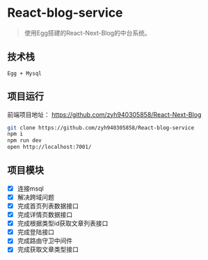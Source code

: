 # React-blog-service
 >使用Egg搭建的React-Next-Blog的中台系统。

## 技术栈
    Egg + Mysql

## 项目运行

前端项目地址： https://github.com/zyh940305858/React-Next-Blog

```bash
git clone https://github.com/zyh940305858/React-blog-service
npm i
npm run dev
open http://localhost:7001/
```

## 项目模块
 - [x] 连接msql
 - [x] 解决跨域问题
 - [x] 完成首页列表数据接口
 - [x] 完成详情页数据接口
 - [x] 完成根据类型id获取文章列表接口
 - [x] 完成登陆接口
 - [x] 完成路由守卫中间件
 - [x] 完成获取文章类型接口
